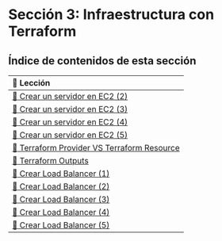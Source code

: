 # Sección 3: Infraestructura con Terraform

## Índice de contenidos de esta sección

| :link: Lección |
| :------------ |
| [:link: Crear un servidor en EC2 (2)](./3.3-crear-servidor-2/) |
| [:link: Crear un servidor en EC2 (3)](./3.4-crear-servidor-3/) |
| [:link: Crear un servidor en EC2 (4)](./3.5-crear-servidor-4/) |
| [:link: Crear un servidor en EC2 (5)](./3.6-crear-servidor-5/) |
| [:link: Terraform Provider VS Terraform Resource](./3.7-tf-provider-tf-resource/) |
| [:link: Terraform Outputs](./3.8-terraform-outputs/) |
| [:link: Crear Load Balancer (1)](./3.12-load-balancer-1/) |
| [:link: Crear Load Balancer (2)](./3.13-load-balancer-2/) |
| [:link: Crear Load Balancer (3)](./3.14-load-balancer-3/) |
| [:link: Crear Load Balancer (4)](./3.15-load-balancer-4/) |
| [:link: Crear Load Balancer (5)](./3.16-load-balancer-5/) |
